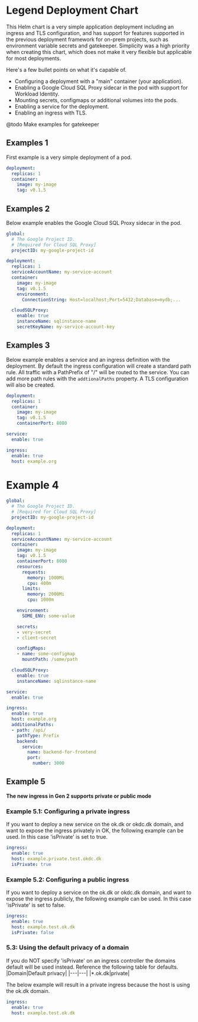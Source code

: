 # Legend Deployment Chart

This Helm chart is a very simple application deployment including an ingress and TLS configuration, and has support for features supported in the previous deployment framework for on-prem projects, such as environment variable secrets and gatekeeper.
Simplicity was a high priority when creating this chart, which does not make it very flexible but applicable for most deployments.

Here's a few bullet points on what it's capable of.
- Configuring a deployment with a "main" container (your application).
- Enabling a Google Cloud SQL Proxy sidecar in the pod with support for Workload Identity.
- Mounting secrets, configmaps or additional volumes into the pods.
- Enabling a service for the deployment.
- Enabling an ingress with TLS.

@todo Make examples for gatekeeper

## Examples 1

First example is a very simple deployment of a pod.

```yaml
deployment:
  replicas: 1
  container:
    image: my-image
    tag: v0.1.5
```

## Examples 2

Below example enables the Google Cloud SQL Proxy sidecar in the pod.

```yaml
global:
  # The Google Project ID.
  # [Required for Cloud SQL Proxy]
  projectID: my-google-project-id

deployment:
  replicas: 1
  serviceAccountName: my-service-account
  container:
    image: my-image
    tag: v0.1.5
    environment:
      ConnectionString: Host=localhost;Port=5432;Database=mydb;...

  cloudSQLProxy:
    enable: true
    instanceName: sqlinstance-name
    secretKeyName: my-service-account-key
```

## Examples 3

Below example enables a service and an ingress definition with the deployment. By default the ingress configuration will create a standard path rule. All traffic with a PathPrefix of "/" will be routed to the service.
You can add more path rules with the `addtionalPaths` property. A TLS configuration will also be created.

```yaml
deployment:
  replicas: 1
  container:
    image: my-image
    tag: v0.1.5
    containerPort: 8080

service:
  enable: true

ingress:
  enable: true
  host: example.org
```

# Example 4

```yaml
global:
  # The Google Project ID.
  # [Required for Cloud SQL Proxy]
  projectID: my-google-project-id

deployment:
  replicas: 1
  serviceAccountName: my-service-account
  container:
    image: my-image
    tag: v0.1.5
    containerPort: 8080
    resources:
      requests:
        memory: 1000Mi
        cpu: 400m
      limits:
        memory: 2000Mi
        cpu: 1000m

    environment:
      SOME_ENV: some-value

    secrets:
    - very-secret
    - client-secret

    configMaps:
    - name: some-configmap
      mountPath: /some/path

  cloudSQLProxy:
    enable: true
    instanceName: sqlinstance-name

service:
  enable: true

ingress:
  enable: true
  host: example.org
  additionalPaths:
  - path: /api/
    pathType: Prefix
    backend:
      service:
        name: backend-for-frontend
        port:
          number: 3000
```
## Example 5

**The new ingress in Gen 2 supports private or public mode**

### Example 5.1: Configuring a private ingress
If you want to deploy a new service on the ok.dk or okdc.dk domain, and want to expose the ingress privately in OK, the following example can be used. In this case 'isPrivate' is set to true.

```yaml
ingress:
  enable: true
  host: example.private.test.okdc.dk
  isPrivate: true
```

### Example 5.2: Configuring a public ingress
If you want to deploy a service on the ok.dk or okdc.dk domain, and want to expose the ingress publicly, the following example can be used. In this case 'isPrivate' is set to false.

```yaml
ingress:
  enable: true
  host: example.test.ok.dk
  isPrivate: false
```

### 5.3: Using the default privacy of a domain
If you do NOT specify 'isPrivate' on an ingress controller the domains default will be used instead. Reference the following table for defaults.
|Domain|Default privacy|
|---|---|
|*.ok.dk|private|

The below example will result in a private ingress because the host is using the ok.dk domain.
```yaml
ingress:
  enable: true
  host: example.test.ok.dk
```